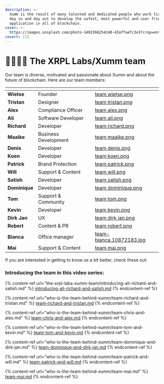 ```yaml
---
description: >-
  Xumm is the result of many talented and dedicated people who work tirelessly,
  day in and day out to develop the safest, most powerful and user friendly
  application in all of blockchain.
cover: >-
  https://images.unsplash.com/photo-1492366254240-43affaefc3e3?crop=entropy&cs=tinysrgb&fm=jpg&ixid=MnwxOTcwMjR8MHwxfHNlYXJjaHwzfHx0ZWFtfGVufDB8fHx8MTY3NDU1ODQ0OA&ixlib=rb-4.0.3&q=80
coverY: 112
---
```


# 👨👩👧👧 The XRPL Labs/Xumm team

Our team is diverse, motivated and passionate about Xumm and about the future of blockchain. Here are our team members:

<table data-view="cards"><thead><tr><th></th><th></th><th data-hidden></th><th data-hidden data-card-cover data-type="files"></th></tr></thead><tbody><tr><td><strong>Wietse</strong></td><td>Founder</td><td></td><td><a href="../.gitbook/assets/team wietse.png">team wietse.png</a></td></tr><tr><td><strong>Tristan</strong></td><td>Designer</td><td></td><td><a href="../.gitbook/assets/team tristan.png">team tristan.png</a></td></tr><tr><td><strong>Alex</strong></td><td>Compliance Officer</td><td></td><td><a href="../.gitbook/assets/team alex.png">team alex.png</a></td></tr><tr><td><strong>Ali</strong></td><td>Software Developer</td><td></td><td><a href="../.gitbook/assets/team ali.png">team ali.png</a></td></tr><tr><td><strong>Richard</strong></td><td>Developer</td><td></td><td><a href="../.gitbook/assets/team richard.png">team richard.png</a></td></tr><tr><td><strong>Maaike</strong></td><td>Business Development</td><td></td><td><a href="../.gitbook/assets/team maaike.png">team maaike.png</a></td></tr><tr><td><strong>Denis</strong></td><td>Developer</td><td></td><td><a href="../.gitbook/assets/team denis.png">team denis.png</a></td></tr><tr><td><strong>Koen</strong></td><td>Developer</td><td></td><td><a href="../.gitbook/assets/team koen.png">team koen.png</a></td></tr><tr><td><strong>Patrick</strong></td><td>Brand Protection</td><td></td><td><a href="../.gitbook/assets/team patrick.png">team patrick.png</a></td></tr><tr><td><strong>Will</strong></td><td>Support &#x26; Content</td><td></td><td><a href="../.gitbook/assets/team will.png">team will.png</a></td></tr><tr><td><strong>Satish</strong></td><td>Developer</td><td></td><td><a href="../.gitbook/assets/team satish.png">team satish.png</a></td></tr><tr><td><strong>Dominique</strong></td><td>Developer</td><td></td><td><a href="../.gitbook/assets/team dominique.png">team dominique.png</a></td></tr><tr><td><strong>Tom</strong></td><td>Support &#x26; Community</td><td></td><td><a href="../.gitbook/assets/team tom.png">team tom.png</a></td></tr><tr><td><strong>Kevin</strong></td><td>Developer</td><td></td><td><a href="../.gitbook/assets/team kevin.png">team kevin.png</a></td></tr><tr><td><strong>Dirk Jan</strong></td><td>UX</td><td></td><td><a href="../.gitbook/assets/team dirk jan.png">team dirk jan.png</a></td></tr><tr><td><strong>Robert</strong></td><td>Content &#x26; PR</td><td></td><td><a href="../.gitbook/assets/team robert.png">team robert.png</a></td></tr><tr><td><strong>Bianca</strong></td><td>Office manager</td><td></td><td><a href="../.gitbook/assets/team-bianca.10872183.jpg">team-bianca.10872183.jpg</a></td></tr><tr><td><strong>Mai</strong></td><td>Support &#x26; Content</td><td></td><td><a href="../.gitbook/assets/team mai.png">team mai.png</a></td></tr></tbody></table>



If you are interested in getting to know us a bit better, check these out:

### Introducing the team in this video series:

{% content-ref url="the-xrpl-labs-xumm-team/introducing-ali-richard-and-satish.md" %}
[introducing-ali-richard-and-satish.md](the-xrpl-labs-xumm-team/introducing-ali-richard-and-satish.md)
{% endcontent-ref %}

{% content-ref url="who-is-the-team-behind-xumm/team-richard-and-tristan.md" %}
[team-richard-and-tristan.md](who-is-the-team-behind-xumm/team-richard-and-tristan.md)
{% endcontent-ref %}

{% content-ref url="who-is-the-team-behind-xumm/team-chris-and-alex.md" %}
[team-chris-and-alex.md](who-is-the-team-behind-xumm/team-chris-and-alex.md)
{% endcontent-ref %}

{% content-ref url="who-is-the-team-behind-xumm/team-tom-and-kevin.md" %}
[team-tom-and-kevin.md](who-is-the-team-behind-xumm/team-tom-and-kevin.md)
{% endcontent-ref %}

{% content-ref url="who-is-the-team-behind-xumm/team-dominique-and-dirk-jan.md" %}
[team-dominique-and-dirk-jan.md](who-is-the-team-behind-xumm/team-dominique-and-dirk-jan.md)
{% endcontent-ref %}

{% content-ref url="who-is-the-team-behind-xumm/team-patrick-and-will.md" %}
[team-patrick-and-will.md](who-is-the-team-behind-xumm/team-patrick-and-will.md)
{% endcontent-ref %}

{% content-ref url="who-is-the-team-behind-xumm/team-mai.md" %}
[team-mai.md](who-is-the-team-behind-xumm/team-mai.md)
{% endcontent-ref %}
